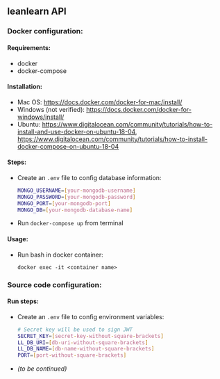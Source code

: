 
## leanlearn API
### Docker configuration:
#### Requirements:
- docker
- docker-compose
#### Installation:
- Mac OS: https://docs.docker.com/docker-for-mac/install/
- Windows (not verified): https://docs.docker.com/docker-for-windows/install/
- Ubuntu: https://www.digitalocean.com/community/tutorials/how-to-install-and-use-docker-on-ubuntu-18-04, https://www.digitalocean.com/community/tutorials/how-to-install-docker-compose-on-ubuntu-18-04
#### Steps:
- Create an `.env` file to config database information:
	```bash
	MONGO_USERNAME=[your-mongodb-username]
	MONGO_PASSWORD=[your-mongodb-password]
	MONGO_PORT=[your-mongodb-port]
	MONGO_DB=[your-mongodb-database-name]
	```
- Run `docker-compose up` from terminal
#### Usage:
- Run bash in docker container:

	`docker exec -it <container name>`
### Source code configuration:
#### Run steps:
- Create an `.env` file to config environment variables:
	```bash
	# Secret key will be used to sign JWT
	SECRET_KEY=[secret-key-without-square-brackets]
	LL_DB_URI=[db-uri-without-square-brackets]
	LL_DB_NAME=[db-name-without-square-brackets]
	PORT=[port-without-square-brackets]
	```
- *(to be continued)*

